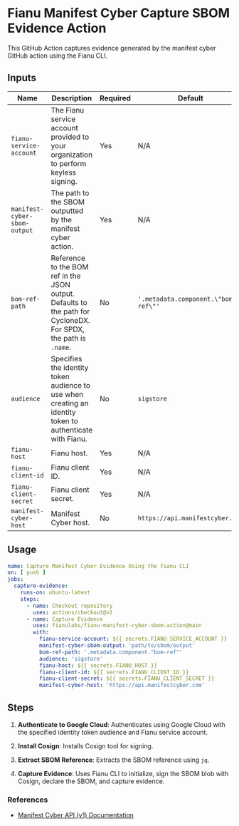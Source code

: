 # Fianu Manifest Cyber Capture SBOM Evidence Action

This GitHub Action captures evidence generated by the manifest cyber GitHub action using the Fianu CLI.

## Inputs

| Name                         | Description                                                                                                     | Required | Default                             |
|------------------------------|-----------------------------------------------------------------------------------------------------------------|----------|-------------------------------------|
| `fianu-service-account`      | The Fianu service account provided to your organization to perform keyless signing.                             | Yes      | N/A                                 |
| `manifest-cyber-sbom-output` | The path to the SBOM outputted by the manifest cyber action.                                                    | Yes      | N/A                                 |
| `bom-ref-path`               | Reference to the BOM ref in the JSON output. Defaults to the path for CycloneDX. For SPDX, the path is `.name`. | No       | `'.metadata.component.\"bom-ref\"'` |
| `audience`                   | Specifies the identity token audience to use when creating an identity token to authenticate with Fianu.        | No       | `sigstore`                          |
| `fianu-host`                 | Fianu host.                                                                                                     | Yes      | N/A                                 |
| `fianu-client-id`            | Fianu client ID.                                                                                                | Yes      | N/A                                 |
| `fianu-client-secret`        | Fianu client secret.                                                                                            | Yes      | N/A                                 |
| `manifest-cyber-host`        | Manifest Cyber host.                                                                                            | No       | `https://api.manifestcyber.com`     |

## Usage

```yaml
name: Capture Manifest Cyber Evidence Using the Fianu CLI
on: [ push ]
jobs:
  capture-evidence:
    runs-on: ubuntu-latest
    steps:
      - name: Checkout repository
        uses: actions/checkout@v2
      - name: Capture Evidence
        uses: fianulabs/fianu-manifest-cyber-sbom-action@main
        with:
          fianu-service-account: ${{ secrets.FIANU_SERVICE_ACCOUNT }}
          manifest-cyber-sbom-output: 'path/to/sbom/output'
          bom-ref-path: '.metadata.component."bom-ref"'
          audience: 'sigstore'
          fianu-host: ${{ secrets.FIANU_HOST }}
          fianu-client-id: ${{ secrets.FIANU_CLIENT_ID }}
          fianu-client-secret: ${{ secrets.FIANU_CLIENT_SECRET }}
          manifest-cyber-host: 'https://api.manifestcyber.com'
```

## Steps

1. **Authenticate to Google Cloud**:
   Authenticates using Google Cloud with the specified identity token audience and Fianu service account.

2. **Install Cosign**:
   Installs Cosign tool for signing.

3. **Extract SBOM Reference**:
   Extracts the SBOM reference using `jq`.

4. **Capture Evidence**:
   Uses Fianu CLI to initialize, sign the SBOM blob with Cosign, declare the SBOM, and capture evidence.

### References

- [Manifest Cyber API (v1) Documentation](https://api-docs.manifestcyber.com/)

